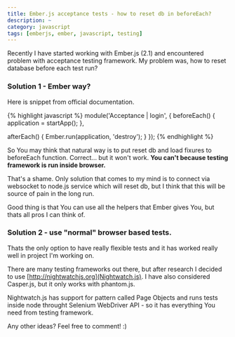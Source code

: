 ```yaml
---
title: Ember.js acceptance tests - how to reset db in beforeEach?
description: ~
category: javascript
tags: [emberjs, ember, javascript, testing]
---
```


Recently I have started working with Ember.js (2.1) and encountered problem with acceptance testing framework. My problem was, how to reset database before each test run?

### Solution 1 - Ember way?

Here is snippet from official documentation.

{% highlight javascript %} 
module('Acceptance | login', {
  beforeEach() {
    application = startApp();
  },

  afterEach() {
    Ember.run(application, 'destroy');
  }
});
{% endhighlight %} 

So You may think that natural way is to put reset db and load fixures to beforeEach function. Correct... but it won't work. **You can't because testing framework is run inside browser.**

That's a shame. Only solution that comes to my mind is to connect via websocket to node.js service which will reset db, but I think that this will be source of pain in the long run. 

Good thing is that You can use all the helpers that Ember gives You, but thats all pros I can think of.

### Solution 2 - use "normal" browser based tests.

Thats the only option to have really flexible tests and it has worked really well in project I'm working on.

There are many testing frameworks out there, but after research I decided to use [http://nightwatchjs.org](Nightwatch.js). I have also considered Casper.js, but it only works with phantom.js. 

Nightwatch.js has support for pattern called Page Objects and runs tests inside node throught Selenium WebDriver API - so it has everything You need from testing framework.

Any other ideas? Feel free to comment! :)

